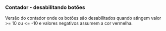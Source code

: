 ### Contador - desabilitando botões

Versão do contador onde os botões são desabilitados quando atingem valor >= 10 ou  <= -10 
e valores negativos assumem a cor vermelha. 